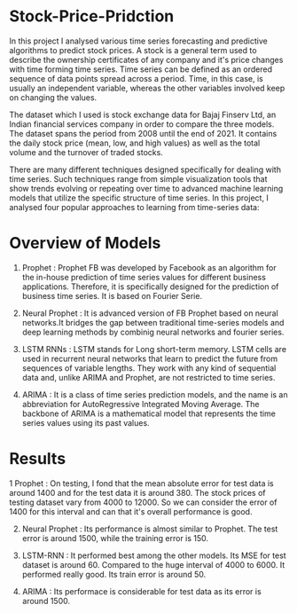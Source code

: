 # Stock-Price-Pridction
In this project I analysed various time series forecasting and predictive algorithms to predict stock prices. A stock is a general term used to describe the ownership certificates of any company and it's price changes with time forming time series. Time series can be defined as an ordered sequence of data points spread across a period. Time, in this case, is usually an independent variable, whereas the other variables involved keep on changing the values.

The dataset which I used is stock exchange data for Bajaj Finserv Ltd, an Indian financial services company in order to compare the three models. The dataset spans the period from 2008 until the end of 2021. It contains the daily stock price (mean, low, and high values) as well as the total volume and the turnover of traded stocks.

There are many different techniques designed specifically for dealing with time series. Such techniques range from simple visualization tools that show trends evolving or repeating over time to advanced machine learning models that utilize the specific structure of time series. In this project, I analysed four popular approaches to learning from time-series data:

# Overview of Models

1. Prophet : Prophet FB was developed by Facebook as an algorithm for the in-house prediction of time series values for different business applications. Therefore, it is specifically designed for the prediction of business time series. It is based on Fourier Serie.

2. Neural Prophet : It is advanced version of FB Prophet based on neural networks.It bridges the gap between traditional time-series models and deep learning methods by combinig neural networks and fourier series.

3. LSTM RNNs : LSTM stands for Long short-term memory. LSTM cells are used in recurrent neural networks that learn to predict the future from sequences of variable lengths. They work with any kind of sequential data and, unlike ARIMA and Prophet, are not restricted to time series. 

4. ARIMA : It is a class of time series prediction models, and the name is an abbreviation for AutoRegressive Integrated Moving Average. The backbone of ARIMA is a mathematical model that represents the time series values using its past values.

# Results 

1 Prophet :  On testing, I fond that the mean absolute error for test data is around 1400 and for the test data it is around 380. The stock prices of testing dataset vary from 4000 to 12000. So we can consider the error of 1400 for this interval and can that it's overall performance is good.

2. Neural Prophet : Its performance is almost similar to Prophet. The test error is around 1500, while the training error is 150.

3. LSTM-RNN : It performed best among the other models. Its MSE for test dataset is around 60. Compared to the huge interval of 4000 to 6000. It performed really good. Its train error is around 50.

4. ARIMA : Its performace is considerable for test data as its error is around 1500. 
